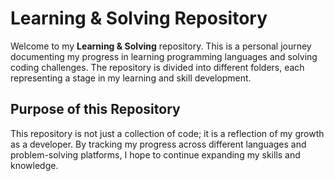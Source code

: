 # Learning & Solving Repository

Welcome to my **Learning & Solving** repository. This is a personal journey documenting my progress in learning programming languages and solving coding challenges. The repository is divided into different folders, each representing a stage in my learning and skill development.

## Purpose of this Repository
This repository is not just a collection of code; it is a reflection of my growth as a developer. By tracking my progress across different languages and problem-solving platforms, I hope to continue expanding my skills and knowledge.
